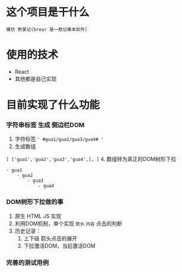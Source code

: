 # 这个项目是干什么

```
模仿 熊掌记(brear 是一款记事本软件)
```
# 使用的技术
- React
- 其他都是自己实现

# 目前实现了什么功能
### 字符串标签  生成  侧边栏DOM
1. 字符标签
``` ' #gua1/gua2/gua3/gua4# ' ```
2. 生成数组

```[ ['gua1','gua2','gua3','gua4',], ]```
4. 数组转为真正的DOM树形下拉
```
- gua1
    - gua2
        - gua3
            - gua4
```

###  DOM树形下拉做的事
1. 原生 HTML JS 实现
2. 利用DOM机制，单个实现 ```箭头``` ```内容``` 点击的判断
3. 历史记录：
   1. 上下级  箭头点击的展开
   2. 下拉激活DOM，当前激活DOM

###  完善的测试用例


